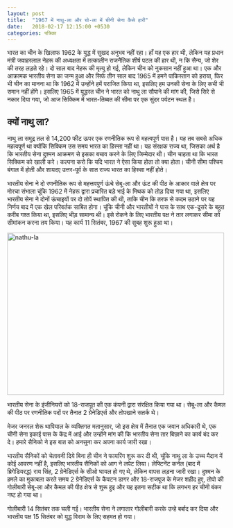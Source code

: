 ```yaml
---
layout: post
title:  "1967 में नाथु-ला और चो-ला में चीनी सेना कैसे हारी"
date:   2018-02-17 12:15:00 +0530
categories: पत्रिका
---
```


भारत का चीन के खिलाफ 1962 के युद्ध में सुखद अनुभव नहीं रहा। हाँ यह एक हार थी, लेकिन यह प्रधान मंत्री जवाहरलाल नेहरू की अध्यक्षता में तत्कालीन राजनैतिक शीर्ष पटल की हार थी, न कि सैन्य, जो शेर की तरह लड़ते रहे। दो साल बाद नेहरू की मृत्यु हो गई, लेकिन चीन को नुकसान नहीं हुआ था। एक और आक्रामक भारतीय सेना का जन्म हुआ और सिर्फ तीन साल बाद 1965 में हमने पाकिस्तान को हराया, फिर भी चीन का मानना था कि 1962 में उन्होंने हमें पराजित किया था, इसलिए हम उनकी सेना के लिए कभी भी समान नहीं होंगे। इसलिए 1965 में युद्धरत चीन ने भारत को नाथु ला सौपाने  की मांग की, जिसे सिरे से नकार दिया गया, जो आज सिक्किम में भारत-तिब्बत की सीमा पर एक सुंदर पर्यटन स्थल है।

क्यों नाथु ला?
---

नाथु ला समुद्र तल से 14,200&nbsp;फीट ऊपर एक रणनीतिक रूप से महत्वपूर्ण पास है। यह तब सबसे अधिक महत्वपूर्ण था क्योंकि सिक्किम उस समय भारत का हिस्सा नहीं था। यह संरक्षक राज्य था, जिसका अर्थ है कि भारतीय सेना दुश्मन आक्रमण से इसका बचाव करने के लिए जिम्मेदार थी। चीन चाहता था कि भारत सिक्किम को खाली करे। कल्पना करो कि यदि भारत ने ऐसा किया होता तो क्या होता। चीनी सीमा पश्चिम बंगाल में होती और शायदए उत्तर-पूर्व के सात राज्य भारत का हिस्सा नहीं होते।

भारतीय सेना ने दो रणनीतिक रूप से महत्तवपुर्ण ऊंचे  सेबू-ला और ऊंट की पीठ के आकार वाले क्षेत्र पर मोरचा संभाला चूंकि 1962 में नेहरू द्वारा प्रचारित बड़े भाई के मिथक को तोड़ दिया गया था, इसलिए भारतीय सेना ने दोनों ऊंचाइयों पर दो तोपें  स्थापित की थी, ताकि चीन कि तरफ से कदम उठाने पर यह निर्णय बाद में एक खेल परिवर्तक साबित होगा। चूंकि चीनी और भारतीयों ने पास के साथ एक-दूसरे के बहुत करीब गश्त किया था, इसलिए भीड़ सामान्य थी। इसे रोकने के लिए भारतीय पक्ष ने तार लगाकर सीमा को सीमांकन करना तय किया। यह कार्य 11&nbsp;सितंबर,&nbsp;1967 की सुबह शुरू हुआ था।

<a data-flickr-embed="true"  href="https://www.flickr.com/photos/156282391@N07/39551085204/in/dateposted-public/" title="nathu-la"><img src="https://farm5.staticflickr.com/4661/39551085204_e040904f47.jpg" width="500" height="374" alt="nathu-la"></a><script async src="//embedr.flickr.com/assets/client-code.js" charset="utf-8"></script>

भारतीय सेना के इंजीनियरों को 18-राजपूत की एक कंपनी द्वारा संरक्षित किया गया था। सेबू-ला और कैमल की पीठ पर रणनीतिक पदों पर तैनात 2&nbsp;ग्रेनेडिएर्स और तोपखाने सतर्क थे।

मेजर जनरल शेरू थापियाल के व्यक्तिगत मतानुसार, जो इस क्षेत्र में तैनात एक जवान अधिकारी थे, एक चीनी सेना इकाई पास के केंद्र में आई और उन्होंने मांग की कि भारतीय सेना  तार बिछाने का कार्य बंद कर दे। हमारे सैनिको ने इस बात को अनसुना कर अपना कार्य जारी रखा।

भारतीय सैनिकों को चेतावनी दिये बिना ही चीन ने फायरिंग शुरू कर दी थी, चूंकि नाथु ला के उच्च मैदान में कोई आवरण नहीं है, इसलिए भारतीय सैनिकों को आग ने लपेट लिया। लेफ्टिनेंट कर्नल (बाद में ब्रिगेडियरद्ध) राय सिंह, 2&nbsp;ग्रेनेडिएर्स के सीओ घायल हो गए थे, लेकिन वापस लड़ना जारी रखा। दुश्मन के हमले का मुकाबला करते समय  2&nbsp;ग्रेनेडिएर्स  के कैपटन डागर  और 18-राजपूज के मेजर शहीद हुए, तोपो की गोलीबारी सेबू-ला और कैमल की पीठ क्षेत्र से शुरू हुइ और यह इतना सटीक था कि लगभग हर चीनी बंकर नष्ट हो गया था।

गोलीबारी 14&nbsp;सितंबर तक चली गई। भारतीय सेना ने लगातार गोलीबारी करके उन्हे बर्बाद कर दिया और भारतीय पक्ष 15&nbsp;सितंबर को युद्ध विराम के लिए सहमत हो गया।
